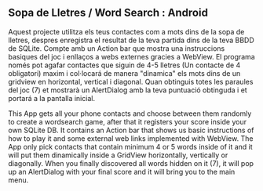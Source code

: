 <h2>Sopa de Lletres / Word Search : Android </h2>

Aquest projecte utilitza els teus contactes com a mots dins de la sopa de lletres, despres enregistra el resultat de la teva partida dins de la teva BBDD de SQLite.
Compte amb un Action bar que mostra una instruccions basiques del joc i enllaços a webs externes gracies a WebView.
El programa només pot agafar contactes que siguin de 4-5 lletres (Un contacte de 4 obligatori) maxim i col·locará de manera "dinamica" els mots dins de un gridview en horizontal, vertical i diagonal. Quan obtinguis totes les paraules del joc (7) et mostrarà un AlertDialog amb la teva puntuació obtinguda i et portará a la pantalla inicial.


This App gets all your phone contacts and choose between them randomly to create a wordsearch game, after that it registers your score inside your own SQLite DB.
It contains an Action bar that shows us basic instructions of how to play it and some external web links implemented with WebView.
The App only pick contacts that contain minimum 4 or 5 words inside of it and it will put them dinamically inside a GridView horizontally, vertically or diagonally. When you finally discovered all words hidden on it (7), it will pop up an AlertDialog with your final score and it will bring you to the main menu.
